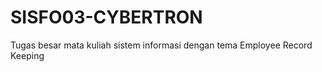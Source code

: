 SISFO03-CYBERTRON
=================

Tugas besar mata kuliah sistem informasi dengan tema Employee Record Keeping
